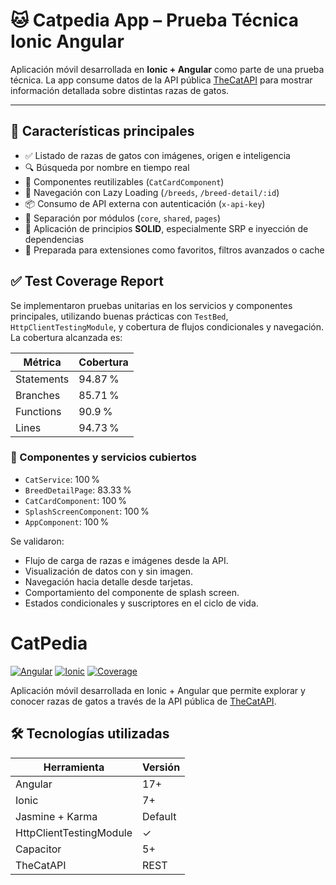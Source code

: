 # 🐱 Catpedia App – Prueba Técnica Ionic Angular

Aplicación móvil desarrollada en **Ionic + Angular** como parte de una prueba técnica. La app consume datos de la API pública [TheCatAPI](https://thecatapi.com/) para mostrar información detallada sobre distintas razas de gatos.

---

## 📲 Características principales

- ✅ Listado de razas de gatos con imágenes, origen e inteligencia
- 🔍 Búsqueda por nombre en tiempo real
- 🧩 Componentes reutilizables (`CatCardComponent`)
- 🧭 Navegación con Lazy Loading (`/breeds`, `/breed-detail/:id`)
- 📦 Consumo de API externa con autenticación (`x-api-key`)
- 🔐 Separación por módulos (`core`, `shared`, `pages`)
- 🎯 Aplicación de principios **SOLID**, especialmente SRP e inyección de dependencias
- 🧪 Preparada para extensiones como favoritos, filtros avanzados o cache

## ✅ Test Coverage Report

Se implementaron pruebas unitarias en los servicios y componentes principales, utilizando buenas prácticas con `TestBed`, `HttpClientTestingModule`, y cobertura de flujos condicionales y navegación. La cobertura alcanzada es:

| Métrica       | Cobertura |
|---------------|-----------|
| Statements    | 94.87 %   |
| Branches      | 85.71 %   |
| Functions     | 90.9 %    |
| Lines         | 94.73 %   |

### 🧪 Componentes y servicios cubiertos

- `CatService`: 100 %
- `BreedDetailPage`: 83.33 %
- `CatCardComponent`: 100 %
- `SplashScreenComponent`: 100 %
- `AppComponent`: 100 %

Se validaron:
- Flujo de carga de razas e imágenes desde la API.
- Visualización de datos con y sin imagen.
- Navegación hacia detalle desde tarjetas.
- Comportamiento del componente de splash screen.
- Estados condicionales y suscriptores en el ciclo de vida.

# CatPedia

[![Angular](https://img.shields.io/badge/Angular-17+-red?logo=angular)](https://angular.io/)
[![Ionic](https://img.shields.io/badge/Ionic-7-blue?logo=ionic)](https://ionicframework.com/)
[![Coverage](https://img.shields.io/badge/Test%20Coverage-94%25-brightgreen)]()

Aplicación móvil desarrollada en Ionic + Angular que permite explorar y conocer razas de gatos a través de la API pública de [TheCatAPI](https://thecatapi.com).

## 🛠 Tecnologías utilizadas

| Herramienta            | Versión  |
|------------------------|----------|
| Angular                | 17+      |
| Ionic                  | 7+       |
| Jasmine + Karma        | Default  |
| HttpClientTestingModule| ✓        |
| Capacitor              | 5+       |
| TheCatAPI              | REST     |